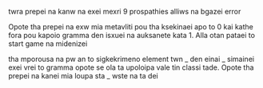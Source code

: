 twra prepei na kanw na exei mexri 9 prospathies alliws na bgazei error

Opote tha prepei na exw mia metavliti pou tha ksekinaei apo to 0 kai kathe fora pou kapoio gramma den isxuei na auksanete kata 1. Alla otan pataei to start game na midenizei


tha mporousa na pw an to sigkekrimeno element twn _ 
den einai _ simainei exei vrei to gramma opote se ola ta upoloipa vale tin classi tade. Opote tha prepei na kanei mia loupa sta _ wste na ta dei
